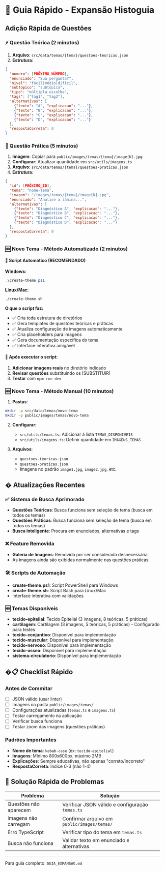 # 🚀 Guia Rápido - Expansão Histoguia

## Adição Rápida de Questões

### ⚡ Questão Teórica (2 minutos)

1. **Arquivo**: `src/data/temas/{tema}/questoes-teoricas.json`
2. **Estrutura**:
```json
{
  "numero": [PRÓXIMO_NÚMERO],
  "enunciado": "Sua pergunta?",
  "nivel": "fácil|médio|difícil",
  "subtopico": "subtópico",
  "tipo": "múltipla escolha",
  "tags": ["tag1", "tag2"],
  "alternativas": [
    {"texto": "A", "explicacao": "..."},
    {"texto": "B", "explicacao": "..."},
    {"texto": "C", "explicacao": "..."},
    {"texto": "D", "explicacao": "..."}
  ],
  "respostaCorreta": 0
}
```

### 🔬 Questão Prática (5 minutos)

1. **Imagem**: Copiar para `public/images/temas/{tema}/image[N].jpg`
2. **Configurar**: Atualizar quantidade em `src/utils/imagens.ts`
3. **Arquivo**: `src/data/temas/{tema}/questoes-praticas.json`
4. **Estrutura**:
```json
{
  "id": [PRÓXIMO_ID],
  "tema": "nome-tema",
  "imagem": "/images/temas/{tema}/image[N].jpg",
  "enunciado": "Analise a lâmina...",
  "alternativas": [
    {"texto": "Diagnóstico A", "explicacao": "..."},
    {"texto": "Diagnóstico B", "explicacao": "..."},
    {"texto": "Diagnóstico C", "explicacao": "..."},
    {"texto": "Diagnóstico D", "explicacao": "..."}
  ],
  "respostaCorreta": 0
}
```

### 🆕 Novo Tema - Método Automatizado (2 minutos)

#### 🤖 Script Automático (RECOMENDADO)

**Windows:**
```powershell
.\create-theme.ps1
```

**Linux/Mac:**
```bash
./create-theme.sh
```

**O que o script faz:**
- ✅ Cria toda estrutura de diretórios
- ✅ Gera templates de questões teóricas e práticas
- ✅ Atualiza configuração de imagens automaticamente
- ✅ Cria placeholders para imagens
- ✅ Gera documentação específica do tema
- ✅ Interface interativa amigável

#### 📝 Após executar o script:
1. **Adicionar imagens reais** no diretório indicado
2. **Revisar questões** substituindo os [SUBSTITUIR]
3. **Testar** com `npm run dev`

### 🆕 Novo Tema - Método Manual (10 minutos)

1. **Pastas**:
```bash
mkdir -p src/data/temas/novo-tema
mkdir -p public/images/temas/novo-tema
```

2. **Configurar**:
   - `src/utils/temas.ts`: Adicionar à lista `TEMAS_DISPONIVEIS`
   - `src/utils/imagens.ts`: Definir quantidade em `IMAGENS_TEMAS`

3. **Arquivos**:
   - `questoes-teoricas.json`
   - `questoes-praticas.json`
   - Imagens no padrão `image1.jpg`, `image2.jpg`, etc.

## � Atualizações Recentes

### ✅ Sistema de Busca Aprimorado
- **Questões Teóricas**: Busca funciona sem seleção de tema (busca em todos os temas)
- **Questões Práticas**: Busca funciona sem seleção de tema (busca em todos os temas)
- **Busca inteligente**: Procura em enunciados, alternativas e tags

### ❌ Feature Removida
- **Galeria de Imagens**: Removida por ser considerada desnecessária
- As imagens ainda são exibidas normalmente nas questões práticas

### 🛠 Scripts de Automação
- **create-theme.ps1**: Script PowerShell para Windows
- **create-theme.sh**: Script Bash para Linux/Mac
- Interface interativa com validações

### 🆕 Temas Disponíveis
- **tecido-epitelial**: Tecido Epitelial (3 imagens, 8 teóricas, 5 práticas)
- **cartilagem**: Cartilagem (3 imagens, 5 teóricas, 5 práticas) - Configurado para testes
- **tecido-conjuntivo**: Disponível para implementação
- **tecido-muscular**: Disponível para implementação
- **tecido-nervoso**: Disponível para implementação
- **tecido-osseo**: Disponível para implementação
- **sistema-circulatorio**: Disponível para implementação

## �📋 Checklist Rápido

### Antes de Commitar
- [ ] JSON válido (usar linter)
- [ ] Imagens na pasta `public/images/temas/`
- [ ] Configurações atualizadas (`temas.ts` e `imagens.ts`)
- [ ] Testar carregamento na aplicação
- [ ] Verificar busca funciona
- [ ] Testar zoom das imagens (questões práticas)

### Padrões Importantes
- **Nome de tema**: `kebab-case` (ex: `tecido-epitelial`)
- **Imagens**: Mínimo 800x600px, máximo 2MB
- **Explicações**: Sempre educativas, não apenas "correto/incorreto"
- **RespostaCorreta**: Índice 0-3 (não 1-4)

## 🚨 Solução Rápida de Problemas

| Problema | Solução |
|----------|---------|
| Questões não aparecem | Verificar JSON válido e configuração `temas.ts` |
| Imagens não carregam | Confirmar arquivo em `public/images/temas/` |
| Erro TypeScript | Verificar tipo do tema em `temas.ts` |
| Busca não funciona | Validar texto em enunciado e alternativas |

---

Para guia completo: `GUIA_EXPANSAO.md`
